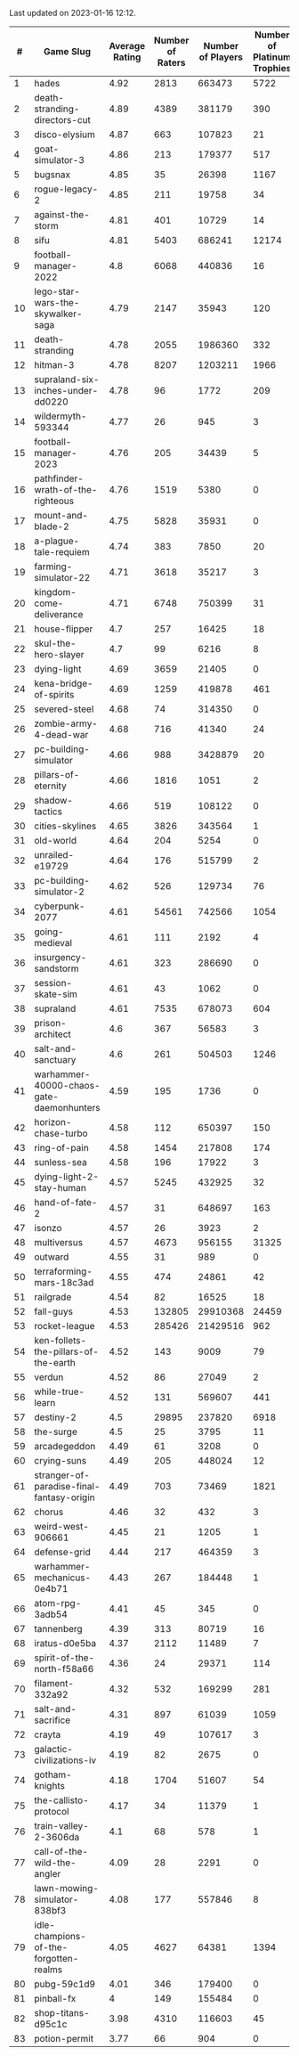 Last updated on 2023-01-16 12:12.


|#|Game Slug|Average Rating|Number of Raters|Number of Players|Number of Platinum Trophies|Max Rarity (%)|
|---|---|---|---|---|---|---|
|1|hades|4.92|2813|663473|5722|89|
|2|death-stranding-directors-cut|4.89|4389|381179|390|91|
|3|disco-elysium|4.87|663|107823|21|28|
|4|goat-simulator-3|4.86|213|179377|517|91|
|5|bugsnax|4.85|35|26398|1167|97|
|6|rogue-legacy-2|4.85|211|19758|34|3|
|7|against-the-storm|4.81|401|10729|14|37|
|8|sifu|4.81|5403|686241|12174|96|
|9|football-manager-2022|4.8|6068|440836|16|49|
|10|lego-star-wars-the-skywalker-saga|4.79|2147|35943|120|97|
|11|death-stranding|4.78|2055|1986360|332|91|
|12|hitman-3|4.78|8207|1203211|1966|47|
|13|supraland-six-inches-under-dd0220|4.78|96|1772|209|99|
|14|wildermyth-593344|4.77|26|945|3|17|
|15|football-manager-2023|4.76|205|34439|5|79|
|16|pathfinder-wrath-of-the-righteous|4.76|1519|5380|0|50|
|17|mount-and-blade-2|4.75|5828|35931|0|25|
|18|a-plague-tale-requiem|4.74|383|7850|20|92|
|19|farming-simulator-22|4.71|3618|35217|3|77|
|20|kingdom-come-deliverance|4.71|6748|750399|31|30|
|21|house-flipper|4.7|257|16425|18|94|
|22|skul-the-hero-slayer|4.7|99|6216|8|96|
|23|dying-light|4.69|3659|21405|0|95|
|24|kena-bridge-of-spirits|4.69|1259|419878|461|94|
|25|severed-steel|4.68|74|314350|0|12|
|26|zombie-army-4-dead-war|4.68|716|41340|24|67|
|27|pc-building-simulator|4.66|988|3428879|20|48|
|28|pillars-of-eternity|4.66|1816|1051|2|81|
|29|shadow-tactics|4.66|519|108122|0|0.1|
|30|cities-skylines|4.65|3826|343564|1|72|
|31|old-world|4.64|204|5254|0|83|
|32|unrailed-e19729|4.64|176|515799|2|9|
|33|pc-building-simulator-2|4.62|526|129734|76|75|
|34|cyberpunk-2077|4.61|54561|742566|1054|65|
|35|going-medieval|4.61|111|2192|4|68|
|36|insurgency-sandstorm|4.61|323|286690|0|5|
|37|session-skate-sim|4.61|43|1062|0|27|
|38|supraland|4.61|7535|678073|604|99|
|39|prison-architect|4.6|367|56583|3|29|
|40|salt-and-sanctuary|4.6|261|504503|1246|83|
|41|warhammer-40000-chaos-gate-daemonhunters|4.59|195|1736|0|77|
|42|horizon-chase-turbo|4.58|112|650397|150|88|
|43|ring-of-pain|4.58|1454|217808|174|96|
|44|sunless-sea|4.58|196|17922|3|36|
|45|dying-light-2-stay-human|4.57|5245|432925|32|6|
|46|hand-of-fate-2|4.57|31|648697|163|72|
|47|isonzo|4.57|26|3923|2|58|
|48|multiversus|4.57|4673|956155|31325|76|
|49|outward|4.55|31|989|0|72|
|50|terraforming-mars-18c3ad|4.55|474|24861|42|45|
|51|railgrade|4.54|82|16525|18|98|
|52|fall-guys|4.53|132805|29910368|24459|0.5|
|53|rocket-league|4.53|285426|21429516|962|78|
|54|ken-follets-the-pillars-of-the-earth|4.52|143|9009|79|45|
|55|verdun|4.52|86|27049|2|76|
|56|while-true-learn|4.52|131|569607|441|93|
|57|destiny-2|4.5|29895|237820|6918|94|
|58|the-surge|4.5|25|3795|11|94|
|59|arcadegeddon|4.49|61|3208|0|90|
|60|crying-suns|4.49|205|448024|12|66|
|61|stranger-of-paradise-final-fantasy-origin|4.49|703|73469|1821|98|
|62|chorus|4.46|32|432|3|86|
|63|weird-west-906661|4.45|21|1205|1|85|
|64|defense-grid|4.44|217|464359|3|80|
|65|warhammer-mechanicus-0e4b71|4.43|267|184448|1|25|
|66|atom-rpg-3adb54|4.41|45|345|0|98|
|67|tannenberg|4.39|313|80719|16|88|
|68|iratus-d0e5ba|4.37|2112|11489|7|85|
|69|spirit-of-the-north-f58a66|4.36|24|29371|114|65|
|70|filament-332a92|4.32|532|169299|281|93|
|71|salt-and-sacrifice|4.31|897|61039|1059|91|
|72|crayta|4.19|49|107617|3|23|
|73|galactic-civilizations-iv|4.19|82|2675|0|79|
|74|gotham-knights|4.18|1704|51607|54|25|
|75|the-callisto-protocol|4.17|34|11379|1|93|
|76|train-valley-2-3606da|4.1|68|578|1|89|
|77|call-of-the-wild-the-angler|4.09|28|2291|0|62|
|78|lawn-mowing-simulator-838bf3|4.08|177|557846|8|85|
|79|idle-champions-of-the-forgotten-realms|4.05|4627|64381|1394|3|
|80|pubg-59c1d9|4.01|346|179400|0|73|
|81|pinball-fx|4|149|155484|0|85|
|82|shop-titans-d95c1c|3.98|4310|116603|45|97|
|83|potion-permit|3.77|66|904|0|98|
